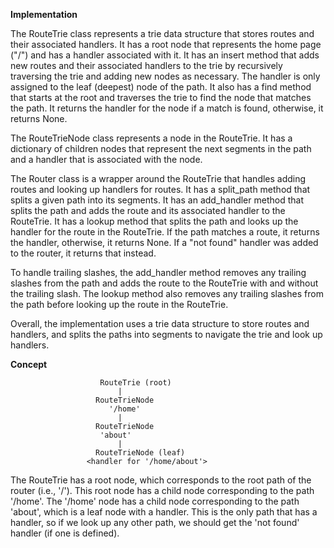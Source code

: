 **Implementation**


The RouteTrie class represents a trie data structure that stores routes and their associated handlers. It has a root node that represents the home page ("/") and has a handler associated with it. It has an insert method that adds new routes and their associated handlers to the trie by recursively traversing the trie and adding new nodes as necessary. The handler is only assigned to the leaf (deepest) node of the path. It also has a find method that starts at the root and traverses the trie to find the node that matches the path. It returns the handler for the node if a match is found, otherwise, it returns None.

The RouteTrieNode class represents a node in the RouteTrie. It has a dictionary of children nodes that represent the next segments in the path and a handler that is associated with the node.

The Router class is a wrapper around the RouteTrie that handles adding routes and looking up handlers for routes. It has a split_path method that splits a given path into its segments. It has an add_handler method that splits the path and adds the route and its associated handler to the RouteTrie. It has a lookup method that splits the path and looks up the handler for the route in the RouteTrie. If the path matches a route, it returns the handler, otherwise, it returns None. If a "not found" handler was added to the router, it returns that instead.

To handle trailing slashes, the add_handler method removes any trailing slashes from the path and adds the route to the RouteTrie with and without the trailing slash. The lookup method also removes any trailing slashes from the path before looking up the route in the RouteTrie.

Overall, the implementation uses a trie data structure to store routes and handlers, and splits the paths into segments to navigate the trie and look up handlers.


**Concept**


```
                    RouteTrie (root)
                        |
                   RouteTrieNode
                      '/home'
                        |
                   RouteTrieNode
                    'about'
                        |
                   RouteTrieNode (leaf)
                 <handler for '/home/about'>

```

The RouteTrie has a root node, which corresponds to the root path of the router (i.e., '/'). This root node has a child node corresponding to the path '/home'. The '/home' node has a child node corresponding to the path 'about', which is a leaf node with a handler. This is the only path that has a handler, so if we look up any other path, we should get the 'not found' handler (if one is defined).

